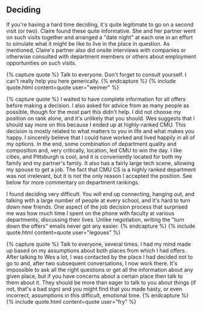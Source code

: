 ## Deciding

If you're having a hard time deciding, it's quite legitimate to go on a second
visit (or two).  Claire found these quite informative.  She and her partner went
on such visits together and arranged a "date night" at each one in an effort
to simulate what it might be like to live in the place in question.  As
mentioned, Claire's partner also did onsite interviews with companies or otherwise consulted
with department members or others about employment opportunities on such visits.

{% capture quote %}
Talk to everyone. Don't forget to consult yourself. I
can't really help you here generically.
{% endcapture %}
{% include quote.html content=quote user="weimer" %}

{% capture quote %}
I waited to have complete information for all offers before
making a decision.  I also asked for advice from as many people as possible,
though for the most part this didn't help. I did not choose my position on rank
alone, and it's unlikely that you should.  Wes suggests that I should say more
on this because I ended up at highly-ranked CMU. This decision is mostly
related to what matters to you in life and what makes you happy.  I
sincerely believe that I could have worked and lived happily in all of my
options.  In the end, some combination of department quality and
composition and, very critically, location, led CMU to win the day.  I like
cities, and Pittsburgh is cool, and it is conveniently located for both my
family and my partner's family.  It also has a fairly large tech scene,
allowing my spouse to get a job.  The fact that CMU CS is a highly ranked
department was not irrelevant, but it is not the only reason I accepted the
position.  See below for more commentary on department rankings.

I found deciding very difficult.  You will end up connecting, hanging out,
and talking with a large number of people at every school, and it's hard to turn
down new friends.  One aspect of the job decision process that surprised me was
how much time I spent on the phone with faculty at various departments,
discussing their lives.  Unlike negotiation, writing the "turn down the offers"
emails never got any easier.
{% endcapture %}
{% include quote.html content=quote user="legoues" %}


{% capture quote %}
Talk to everyone, several times.  I
had my mind made up based on my assumptions about both places from which I
had offers.  After talking to Wes a lot, I was contacted by the place I had
decided not to go to and, after two subsequent conversations, I now work
there.  It's impossible to ask all the right questions or get all the
information about any given place, but if you have concerns about a certain
place then talk to them about it.  They should be more than eager to talk to
you about things (if not, that's a bad sign) and you might find that you
made hasty, or even incorrect, assumptions in this difficult, emotional
time.
{% endcapture %}
{% include quote.html content=quote user="fry" %}